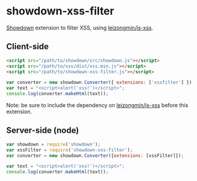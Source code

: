 # showdown-xss-filter

[Showdown](https://github.com/showdownjs/showdown) extension to filter XSS, using [leizongmin/js-xss](https://github.com/leizongmin/js-xss).

## Client-side

```html
<script src="/path/to/showdown/src/showdown.js"></script>
<script src="/path/to/xss/dist/xss.min.js"></script>
<script src="/path/to/showdown-xss-filter.js"></script>
```

```javascript
var converter = new showdown.Converter({ extensions: ['xssfilter'] })
var text = "<script>alert('xss!')</script>";
console.log(converter.makeHtml(text));
```

Note: be sure to include the dependency on [leizongmin/js-xss](https://github.com/leizongmin/js-xss) before this extension.

## Server-side (node)

```javascript
var showdown = require('showdown');
var xssFilter = require('showdown-xss-filter');
var converter = new showdown.Converter({extensions: [xssFilter]});

var text = "<script>alert('xss!')</script>";
console.log(converter.makeHtml(text));
```
